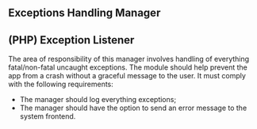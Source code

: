 ## Exceptions Handling Manager
## (PHP) Exception Listener

The area of responsibility of this manager involves handling of everything fatal/non-fatal uncaught exceptions. The module should help prevent the app from a crash without a graceful message to the user. It must comply with the following requirements: <br>

  - The manager should log everything exceptions;
  - The manager should have the option to send an error message to the system frontend.
